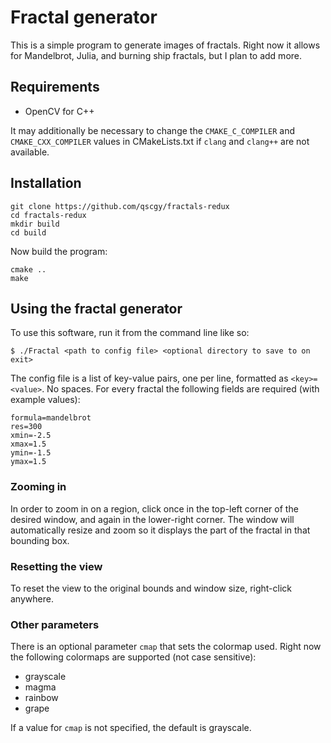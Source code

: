 # Fractal generator
This is a simple program to generate images of fractals. Right now it allows for Mandelbrot, Julia, and burning ship fractals, but I plan to add more.

## Requirements
- OpenCV for C++

It may additionally be necessary to change the `CMAKE_C_COMPILER` and `CMAKE_CXX_COMPILER` values in CMakeLists.txt if `clang` and `clang++` are not available.
## Installation
```
git clone https://github.com/qscgy/fractals-redux
cd fractals-redux
mkdir build
cd build
```
Now build the program:
```
cmake ..
make
```
## Using the fractal generator
To use this software, run it from the command line like so:
```
$ ./Fractal <path to config file> <optional directory to save to on exit>
```
The config file is a list of key-value pairs, one per line, formatted as `<key>=<value>`. No spaces. For every fractal the following fields are required (with example values):
```
formula=mandelbrot
res=300
xmin=-2.5
xmax=1.5
ymin=-1.5
ymax=1.5
```
### Zooming in
In order to zoom in on a region, click once in the top-left corner of the desired window, and again in the lower-right corner. The window will automatically resize and zoom so it displays the part of the fractal in that bounding box.

### Resetting the view
To reset the view to the original bounds and window size, right-click anywhere.

### Other parameters
There is an optional parameter `cmap` that sets the colormap used. Right now the following colormaps are supported (not case sensitive):
- grayscale
- magma
- rainbow
- grape

If a value for `cmap` is not specified, the default is grayscale.